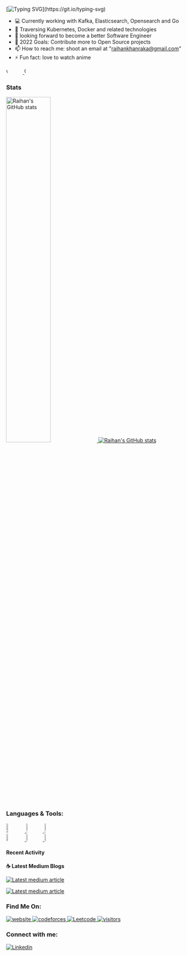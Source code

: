 

   [![Typing SVG](https://readme-typing-svg.herokuapp.com?font=consolas&color=%234DF79A&height=30&lines=HI+there%2C+I'm+Raihan!)](https://git.io/typing-svg)
   
- :computer: Currently working with Kafka, Elasticsearch, Opensearch and Go
- 🔭 Traversing Kubernetes, Docker and related technologies
- 🌱 looking forward to become a better Software Engineer
- 🥅 2022 Goals: Contribute more to Open Source projects
- 📫 How to reach me: shoot an email at "raihankhanraka@gmail.com"
- ⚡ Fun fact: love to watch anime

 <a href="https://github.com/ellerbrock/open-source-badges/">
        <img width=9% height=17 alt="visitors" src="https://visitor-badge.laobi.icu/badge?page_id=raihankhan.raihankhan" />
 </a>
  <a href="https://visitor-badge.laobi.icu/">
        <img width=9% height=17 alt="Open Source Love" src="https://badges.frapsoft.com/os/v1/open-source.svg?v=103" />
 </a>

### Stats

<p>
    <a href="https://github.com/raihankhan?tab=repositories">
        <img alt="Raihan's GitHub stats"  width="49%" src="https://github-readme-stats.vercel.app/api?username=raihankhan&show_icons=true&theme=cobalt">
    </a>
   <a  href="https://github.com/raihankhan?tab=repositories">
      <img alt="Raihan's GitHub stats"  width="49%" src="https://github-readme-streak-stats.herokuapp.com/?user=raihankhan&theme=dark">
   </a>
 
   
</p>

<h3 align="left">Languages & Tools:</h3> 

<p align="left">
    <a href="https://github.com/raihankhan/">
        <img width=10% height=25 alt="Kubernetes" src="https://img.shields.io/badge/kubernetes%20-%23326ce5.svg?&style=for-the-badge&logo=kubernetes&logoColor=white"/>
    </a>
     <a href="https://github.com/raihankhan/">
        <img width=9% height=25 alt="Docker" src="https://img.shields.io/badge/docker-%230db7ed.svg?style=for-the-badge&logo=docker&logoColor=white"/>
    </a>
    <a href="https://github.com/raihankhan/">
        <img width=7% height=25 alt="Go" src="https://img.shields.io/badge/go-%2300ADD8.svg?&style=for-the-badge&logo=go&logoColor=white"/>
    </a>
    <br>
    <a href="https://github.com/raihankhan/">
        <img width=10% height=20 alt="Elasticsearch" src="https://badges.aleen42.com/src/elasticsearch.svg" />
    </a>
     <a href="https://github.com/raihankhan/">
        <img width=9% height=20 alt="Kafka" src="https://img.shields.io/badge/Apache%20Kafka-000?style=for-the-badge&logo=apachekafka" />
    </a>
    <a href="https://github.com/raihankhan/">
        <img width=7% height=20 alt="Kibana" src="https://badges.aleen42.com/src/kibana.svg" />
    </a>
</p>

#### Recent Activity

<p><b> &#9749; Latest Medium Blogs</b></p>

<a target="_blank" href="https://github-readme-medium-recent-article.vercel.app/medium/@raihankhanraka/0"><img src="https://github-readme-medium-recent-article.vercel.app/medium/@sudiptob2/0" alt="Latest medium article">

<a target="_blank" href="https://github-readme-medium-recent-article.vercel.app/medium/@raihankhanraka/1"><img src="https://github-readme-medium-recent-article.vercel.app/medium/@sudiptob2/1" alt="Latest medium article"> </a>

<h3 align="left">Find Me On:</h3> 
<p align="left">
    <a href="https://raihankhan.github.io/">
        <img alt="website" src="https://img.shields.io/badge/website-000000?style=for-the-badge&logo=About.me&logoColor=white"/>
     <a href="https://codeforces.com/profile/Segmented">
        <img alt="codeforces" src="https://img.shields.io/badge/Codeforces-445f9d?style=for-the-badge&logo=Codeforces&logoColor=white"/>
    </a>
    <a href="https://leetcode.com/raihan_khan/">
        <img alt="Leetcode" src="https://img.shields.io/badge/-LeetCode-FFA116?style=for-the-badge&logo=LeetCode&logoColor=black" />
    </a>
    <a href="https://www.hackerrank.com/raihankhanraka">
        <img  alt="visitors" src="https://img.shields.io/badge/-Hackerrank-2EC866?style=for-the-badge&logo=HackerRank&logoColor=white" />
    </a>
</p>

<h3 align="left">Connect with me:</h3> 

<p align="left">
    <a href="https://www.linkedin.com/in/raihan-khan-raka">
        <img alt="Linkedin" src="https://img.shields.io/badge/LinkedIn-0077B5?style=for-the-badge&logo=linkedin&logoColor=white"/>
</p>
